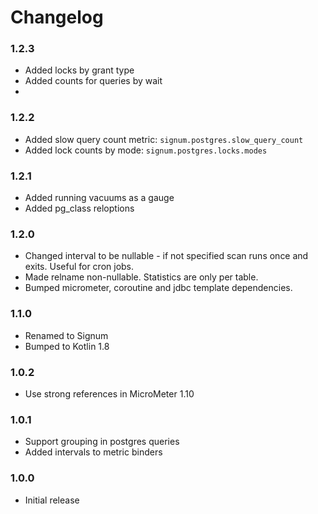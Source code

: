 # Changelog

### 1.2.3

* Added locks by grant type
* Added counts for queries by wait
*
### 1.2.2

* Added slow query count metric: `signum.postgres.slow_query_count`
* Added lock counts by mode: `signum.postgres.locks.modes`

### 1.2.1

* Added running vacuums as a gauge
* Added pg_class reloptions

### 1.2.0

* Changed interval to be nullable - if not specified scan runs once and exits. Useful for cron jobs.
* Made relname non-nullable. Statistics are only per table.
* Bumped micrometer, coroutine and jdbc template dependencies.

### 1.1.0

* Renamed to Signum
* Bumped to Kotlin 1.8

### 1.0.2

* Use strong references in MicroMeter 1.10

### 1.0.1

* Support grouping in postgres queries
* Added intervals to metric binders

### 1.0.0

* Initial release
